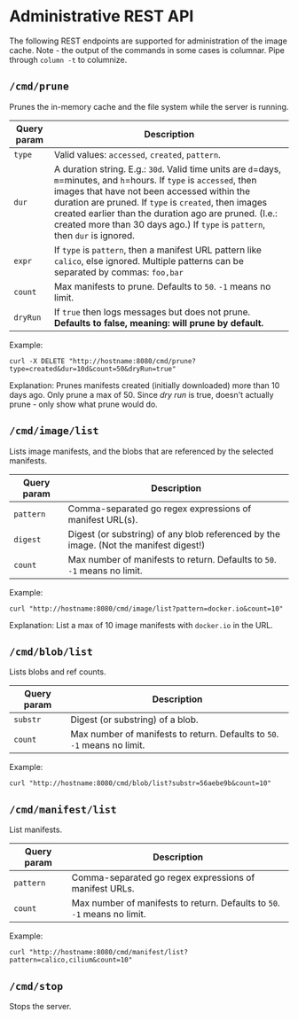 # Administrative REST API

The following REST endpoints are supported for administration of the image cache. Note - the output of the commands in some cases is columnar. Pipe through `column -t` to columnize.

## `/cmd/prune`

Prunes the in-memory cache and the file system while the server is running.

| Query param | Description |
|-|-|
| `type` | Valid values: `accessed`, `created`, `pattern`. |
| `dur` | A duration string. E.g.: `30d`. Valid time units are `d`=days, `m`=minutes, and `h`=hours.  If `type` is `accessed`, then images that have not been accessed within the duration are pruned. If `type` is `created`, then images created earlier than the duration ago are pruned. (I.e.: created more than 30 days ago.) If `type` is `pattern`, then `dur` is ignored. |
| `expr` | If `type` is `pattern`, then a manifest URL pattern like `calico`, else ignored. Multiple patterns can be separated by commas: `foo,bar`|
| `count` | Max manifests to prune. Defaults to `50`. `-1` means no limit. |
| `dryRun` | If `true` then logs messages but does not prune. **Defaults to false, meaning: will prune by default.** |

Example:

```shell
curl -X DELETE "http://hostname:8080/cmd/prune?type=created&dur=10d&count=50&dryRun=true"
```

Explanation: Prunes manifests created (initially downloaded) more than 10 days ago. Only prune a max of 50. Since _dry run_ is true, doesn't actually prune - only show what prune would do.

## `/cmd/image/list`

Lists image manifests, and the blobs that are referenced by the selected manifests.

| Query param | Description |
|-|-|
| `pattern` | Comma-separated go regex expressions of manifest URL(s). |
| `digest` | Digest (or substring) of any blob referenced by the image. (Not the manifest digest!) |
| `count` | Max number of manifests to return. Defaults to `50`. `-1` means no limit. |

Example:
```shell
curl "http://hostname:8080/cmd/image/list?pattern=docker.io&count=10"
```

Explanation: List a max of 10 image manifests with `docker.io` in the URL.

## `/cmd/blob/list`

Lists blobs and ref counts.

| Query param | Description |
|-|-|
| `substr` | Digest (or substring) of a blob. |
| `count` | Max number of manifests to return. Defaults to `50`. `-1` means no limit. |

Example:
```shell
curl "http://hostname:8080/cmd/blob/list?substr=56aebe9b&count=10"
```

## `/cmd/manifest/list`

List manifests.

| Query param | Description |
|-|-|
| `pattern` | Comma-separated go regex expressions of manifest URLs. |
| `count` | Max number of manifests to return. Defaults to `50`. `-1` means no limit. |

Example:
```shell
curl "http://hostname:8080/cmd/manifest/list?pattern=calico,cilium&count=10"
```

## `/cmd/stop`

Stops the server.
